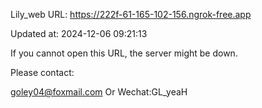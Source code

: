 Lily_web URL: https://222f-61-165-102-156.ngrok-free.app

Updated at: 2024-12-06 09:21:13

If you cannot open this URL, the server might be down.

Please contact: 

goley04@foxmail.com Or Wechat:GL_yeaH